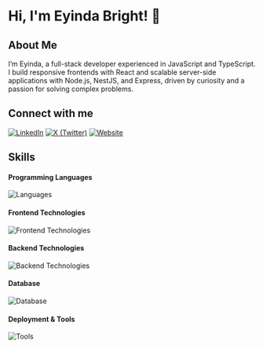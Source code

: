 # Hi, I'm Eyinda Bright! 👋

## About Me
I’m Eyinda, a full-stack developer experienced in JavaScript and TypeScript. I build responsive frontends with React and scalable server-side applications with Node.js, NestJS, and Express, driven by curiosity and a passion for solving complex problems.

## Connect with me
[![LinkedIn](https://img.shields.io/badge/LinkedIn-%230077B5.svg?style=for-the-badge&logo=linkedin&logoColor=white)](https://www.linkedin.com/in/eyinda-bright)
[![X (Twitter)](https://img.shields.io/badge/X-%23000000.svg?style=for-the-badge&logo=x&logoColor=white)](https://x.com/brayzoney)
[![Website](https://img.shields.io/badge/Website-%23121212.svg?style=for-the-badge&logo=About.me&logoColor=white)](https://www.zoneyhub.com)


## Skills

#### Programming Languages  
![Languages](https://skillicons.dev/icons?i=js,typescript)

#### Frontend Technologies
![Frontend Technologies](https://skillicons.dev/icons?i=react,html,css,tailwind)

#### Backend Technologies
![Backend Technologies](https://skillicons.dev/icons?i=nodejs,express)

#### Database 
![Database](https://skillicons.dev/icons?i=postgres,mongodb)

#### Deployment & Tools  
![Tools](https://skillicons.dev/icons?i=git,github,vscode,vercel,bash)


